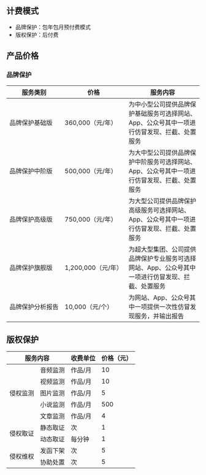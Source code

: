 ## 计费模式

- 品牌保护：包年包月预付费模式
- 版权保护：后付费



## 产品价格
### 品牌保护

| 服务类别         | 价格             | 服务内容                                                     |
| ---------------- | ---------------- | ------------------------------------------------------------ |
| 品牌保护基础版   | 360,000（元/年）  | 为中小型公司提供品牌保护基础服务可选择网站、App、公众号其中一项进行仿冒发现、拦截、处置服务 |
| 品牌保护中阶版   | 500,000（元/年）  | 为大中型公司提供品牌保护中阶服务可选择网站、App、公众号其中一项进行仿冒发现、拦截、处置服务 |
| 品牌保护高级版   | 750,000（元/年）  | 为大型公司提供品牌保护高级服务可选择网站、App、公众号其中一项进行仿冒发现、拦截、处置服务 |
| 品牌保护旗舰版   | <nobr>1,200,000（元/年）</nobr> | 为超大型集团、公司提供品牌保护专业服务可选择网站、App、公众号其中一项进行仿冒发现、拦截、处置服务 |
| <nobr>品牌保护分析报告</nobr> | 10,000（元/个）   | 为网站、App、公众号其中一项提供一次性仿冒发现服务，并输出报告 |

## 版权保护

<table>
<thead>
<tr>
<th colspan="2">服务内容</th>
<th>收费单位</th>
<th>价格（元）</th>
</tr>
</thead>
<tbody><tr>
<td rowspan="5">侵权监测</td>
<td>音频监测</td>
<td>作品/月</td>
<td>10</td>
</tr>
<tr>
<td>视频监测</td>
<td>作品/月</td>
<td>10</td>
</tr>
<tr>
<td>图片监测</td>
<td>作品/月</td>
<td>5</td>
</tr>
<tr>
<td>小说监测</td>
<td>作品/月</td>
<td>500</td>
</tr>
<tr>
<td>文章监测</td>
<td>作品/月</td>
<td>4</td>
</tr>
<tr>
<td rowspan="2">侵权取证</td>
<td>静态取证</td>
<td>次</td>
<td>1</td>
</tr>
<tr>
<td>动态取证</td>
<td>每分钟</td>
<td>1</td>
</tr>
<tr>
<td rowspan="2">侵权维权</td>
<td>发函下架</td>
<td>次</td>
<td>5</td>
</tr>
<tr>
<td>协助处置</td>
<td>次</td>
<td>5</td>
</tr>
</tbody></table>
